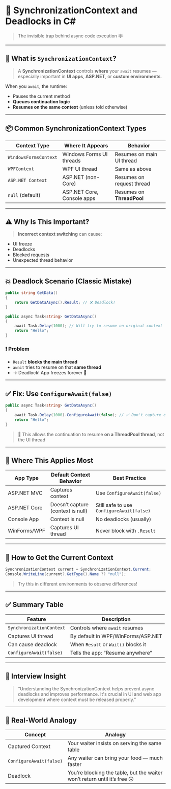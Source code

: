 # 🧩 **SynchronizationContext and Deadlocks in C#**

> The invisible trap behind async code execution 🕸️

---

## 🧠 What is `SynchronizationContext`?

> A **SynchronizationContext** controls **where** your `await` resumes —
> especially important in **UI apps**, **ASP.NET**, or **custom environments**.

When you `await`, the runtime:

- Pauses the current method
- **Queues continuation logic**
- **Resumes on the same context** (unless told otherwise)

---

## 📦 Common SynchronizationContext Types

| Context Type          | Where It Appears           | Behavior                  |
| --------------------- | -------------------------- | ------------------------- |
| `WindowsFormsContext` | Windows Forms UI threads   | Resumes on main UI thread |
| `WPFContext`          | WPF UI thread              | Same as above             |
| `ASP.NET Context`     | ASP.NET (non-Core)         | Resumes on request thread |
| `null` (default)      | ASP.NET Core, Console apps | Resumes on **ThreadPool** |

---

## ⚠️ Why Is This Important?

> **Incorrect context switching** can cause:

- UI freeze
- Deadlocks
- Blocked requests
- Unexpected thread behavior

---

## 💥 Deadlock Scenario (Classic Mistake)

```csharp
public string GetData()
{
    return GetDataAsync().Result; // ❌ Deadlock!
}

public async Task<string> GetDataAsync()
{
    await Task.Delay(1000); // Will try to resume on original context
    return "Hello";
}
```

### ❗ Problem

- `Result` **blocks the main thread**
- `await` tries to resume on that **same thread**
- → Deadlock! App freezes forever 🚫

---

## ✅ Fix: Use `ConfigureAwait(false)`

```csharp
public async Task<string> GetDataAsync()
{
    await Task.Delay(1000).ConfigureAwait(false); // ✅ Don't capture context
    return "Hello";
}
```

> 🧠 This allows the continuation to resume **on a ThreadPool thread**, not the UI thread

---

## 🧪 Where This Applies Most

| App Type     | Default Context Behavior          | Best Practice                             |
| ------------ | --------------------------------- | ----------------------------------------- |
| ASP.NET MVC  | Captures context                  | Use `ConfigureAwait(false)`               |
| ASP.NET Core | Doesn’t capture (context is null) | Still safe to use `ConfigureAwait(false)` |
| Console App  | Context is null                   | No deadlocks (usually)                    |
| WinForms/WPF | Captures UI thread                | Never block with `.Result`                |

---

## 🔄 How to Get the Current Context

```csharp
SynchronizationContext current = SynchronizationContext.Current;
Console.WriteLine(current?.GetType().Name ?? "null");
```

> Try this in different environments to observe differences!

---

## ✅ Summary Table

| Feature                  | Description                         |
| ------------------------ | ----------------------------------- |
| `SynchronizationContext` | Controls where `await` resumes      |
| Captures UI thread       | By default in WPF/WinForms/ASP.NET  |
| Can cause deadlock       | When `Result` or `Wait()` blocks it |
| `ConfigureAwait(false)`  | Tells the app: “Resume anywhere”    |

---

## 💬 Interview Insight

> “Understanding the SynchronizationContext helps prevent async deadlocks and improves performance. It's crucial in UI and web app development where context must be released properly.”

---

## 🧠 Real-World Analogy

| Concept                 | Analogy                                                                   |
| ----------------------- | ------------------------------------------------------------------------- |
| Captured Context        | Your waiter insists on serving the same table                             |
| `ConfigureAwait(false)` | Any waiter can bring your food — much faster                              |
| Deadlock                | You’re blocking the table, but the waiter won’t return until it’s free 🙃 |
